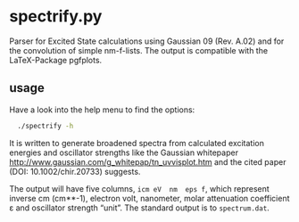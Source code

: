 # spectrify.py
Parser for Excited State calculations using Gaussian 09 (Rev. A.02) and for the convolution of simple nm-f-lists.
The output is compatible with the LaTeX-Package pgfplots.

## usage
Have a look into the help menu to find the options:
```bash
  ./spectrify -h
```
It is written to generate broadened spectra from calculated excitation energies and oscillator strengths like
the Gaussian whitepaper http://www.gaussian.com/g_whitepap/tn_uvvisplot.htm and the cited paper (DOI: 10.1002/chir.20733) suggests.

The output will have five columns, `icm eV  nm  eps f`, which represent inverse cm (cm**-1), electron volt, nanometer,
molar attenuation coefficient ε and oscillator strength “unit”. The standard output is to `spectrum.dat`.
